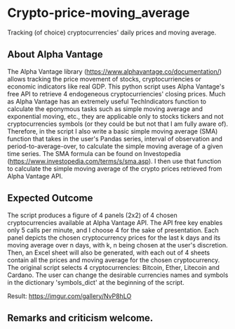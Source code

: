 # Crypto-price-moving_average
Tracking (of choice) cryptocurrencies' daily prices and moving average.

## About Alpha Vantage
The Alpha Vantage library (https://www.alphavantage.co/documentation/) allows tracking the price movement of stocks, cryptocurriencies or economic indicators like real GDP. This python script uses Alpha Vantage's free API to retrieve 4 endogeneous cryptocurriencies' closing prices. Much as Alpha Vantage has an extremely useful TechIndicators function to calculate the eponymous tasks such as simple moving average and exponential moving, etc., they are applicable only to stocks tickers and not cryptocurrencies symbols (or they could be but not that I am fully aware of). Therefore, in the script I also write a basic simple moving average (SMA) function that takes in the user's Pandas series, interval of observation and period-to-average-over, to calculate the simple moving average of a given time series. The SMA formula can be found on Investopedia (https://www.investopedia.com/terms/s/sma.asp). I then use that function to calculate the simple moving average of the crypto prices retrieved from Alpha Vantage API.

## Expected Outcome
The script produces a figure of 4 panels (2x2) of 4 chosen cryptocurrencies available at Alpha Vantage API. The API free key enables only 5 calls per minute, and I choose 4 for the sake of presentation. Each panel depicts the chosen cryptocurrency prices for the last k days and its moving average over n days, with k, n being chosen at the user's discretion. Then, an Excel sheet will also be generated, with each out of 4 sheets contain all the prices and moving average for the chosen cryptocurrency. The original script selects 4 cryptocurrencies: Bitcoin, Ether, Litecoin and Cardano. The user can change the desirable currencies names and symbols in the dictionary 'symbols_dict' at the beginning of the script.

Result: https://imgur.com/gallery/NvP8hLO

## Remarks and criticism welcome. 

